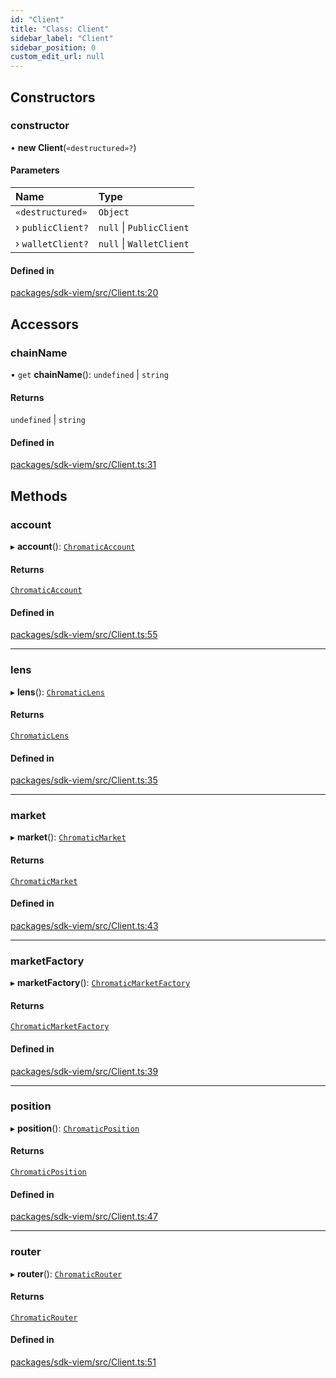 ```yaml
---
id: "Client"
title: "Class: Client"
sidebar_label: "Client"
sidebar_position: 0
custom_edit_url: null
---
```


## Constructors

### constructor

• **new Client**(`«destructured»?`)

#### Parameters

| Name | Type |
| :------ | :------ |
| `«destructured»` | `Object` |
| › `publicClient?` | ``null`` \| `PublicClient` |
| › `walletClient?` | ``null`` \| `WalletClient` |

#### Defined in

[packages/sdk-viem/src/Client.ts:20](https://github.com/chromatic-protocol/sdk/blob/c1f851c/packages/sdk-viem/src/Client.ts#L20)

## Accessors

### chainName

• `get` **chainName**(): `undefined` \| `string`

#### Returns

`undefined` \| `string`

#### Defined in

[packages/sdk-viem/src/Client.ts:31](https://github.com/chromatic-protocol/sdk/blob/c1f851c/packages/sdk-viem/src/Client.ts#L31)

## Methods

### account

▸ **account**(): [`ChromaticAccount`](ChromaticAccount.md)

#### Returns

[`ChromaticAccount`](ChromaticAccount.md)

#### Defined in

[packages/sdk-viem/src/Client.ts:55](https://github.com/chromatic-protocol/sdk/blob/c1f851c/packages/sdk-viem/src/Client.ts#L55)

___

### lens

▸ **lens**(): [`ChromaticLens`](ChromaticLens.md)

#### Returns

[`ChromaticLens`](ChromaticLens.md)

#### Defined in

[packages/sdk-viem/src/Client.ts:35](https://github.com/chromatic-protocol/sdk/blob/c1f851c/packages/sdk-viem/src/Client.ts#L35)

___

### market

▸ **market**(): [`ChromaticMarket`](ChromaticMarket.md)

#### Returns

[`ChromaticMarket`](ChromaticMarket.md)

#### Defined in

[packages/sdk-viem/src/Client.ts:43](https://github.com/chromatic-protocol/sdk/blob/c1f851c/packages/sdk-viem/src/Client.ts#L43)

___

### marketFactory

▸ **marketFactory**(): [`ChromaticMarketFactory`](ChromaticMarketFactory.md)

#### Returns

[`ChromaticMarketFactory`](ChromaticMarketFactory.md)

#### Defined in

[packages/sdk-viem/src/Client.ts:39](https://github.com/chromatic-protocol/sdk/blob/c1f851c/packages/sdk-viem/src/Client.ts#L39)

___

### position

▸ **position**(): [`ChromaticPosition`](ChromaticPosition.md)

#### Returns

[`ChromaticPosition`](ChromaticPosition.md)

#### Defined in

[packages/sdk-viem/src/Client.ts:47](https://github.com/chromatic-protocol/sdk/blob/c1f851c/packages/sdk-viem/src/Client.ts#L47)

___

### router

▸ **router**(): [`ChromaticRouter`](ChromaticRouter.md)

#### Returns

[`ChromaticRouter`](ChromaticRouter.md)

#### Defined in

[packages/sdk-viem/src/Client.ts:51](https://github.com/chromatic-protocol/sdk/blob/c1f851c/packages/sdk-viem/src/Client.ts#L51)
